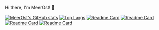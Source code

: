 Hi there, I'm MeerOst! 👋<br/>
<br/>
[![MeerOst's GitHub stats](https://github-readme-stats.vercel.app/api?username=MeerOst&theme=cobalt)](https://github.com/MeerOst/MeerOst)
[![Top Langs](https://github-readme-stats.vercel.app/api/top-langs/?username=MeerOst&layout=compact&theme=cobalt)](https://github.com/MeerOst/MeerOst)
[![Readme Card](https://github-readme-stats.vercel.app/api/pin/?username=MeerOst&repo=MeerOstLightHouseFlowMonitor&theme=cobalt)](https://github.com/MeerOst/MeerOst)
[![Readme Card](https://github-readme-stats.vercel.app/api/pin/?username=MeerOst&repo=MiOu&theme=cobalt)](https://github.com/MeerOst/MiOu)
[![Readme Card](https://github-readme-stats.vercel.app/api/pin/?username=MeerOst&repo=meerost.github.io&theme=cobalt)](https://github.com/MeerOst/meerost.github.io)
[![Readme Card](https://github-readme-stats.vercel.app/api/pin/?username=MeerOst&repo=MeerOstPubilcStatic&theme=cobalt)](https://github.com/MeerOst/MeerOstPubilcStatic)
